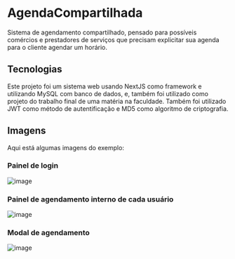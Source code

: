# AgendaCompartilhada

Sistema de agendamento compartilhado, pensado para possíveis comércios e prestadores de serviços que precisam explicitar sua agenda para o cliente agendar um horário.

## Tecnologias
Este projeto foi um sistema web usando NextJS como framework e utilizando MySQL com banco de dados, e, também foi utilizado como projeto do trabalho final de uma matéria na faculdade.
Também foi utilizado JWT como método de autentificação e MD5 como algoritmo de criptografia.

## Imagens
Aqui está algumas imagens do exemplo:

### Painel de login
![image](https://github.com/GabrielOnohara/AgendaCompartilhada/assets/64387740/fab5da9b-996e-4deb-8754-c6c498553c5c)

### Painel de agendamento interno de cada usuário
![image](https://github.com/GabrielOnohara/AgendaCompartilhada/assets/64387740/4ef88f6c-6fe7-4084-800d-d8dae48ff91b)

### Modal de agendamento
![image](https://github.com/GabrielOnohara/AgendaCompartilhada/assets/64387740/9bb401ac-1956-4dad-88d3-0f57174db651)


